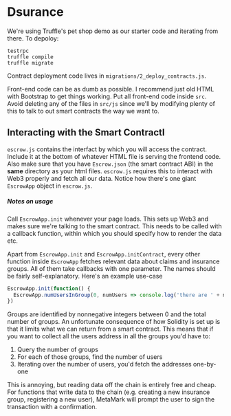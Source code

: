 # Dsurance

We're using Truffle's pet shop demo as our starter code and iterating from there.
To depoloy:

```
testrpc
truffle compile
truffle migrate
```

Contract deployment code lives in `migrations/2_deploy_contracts.js`.

Front-end code can be as dumb as possible. I recommend just old HTML with Bootstrap to get things working.
Put all front-end code inside `src`. Avoid deleting any of the files in `src/js` since we'll by modifying plenty of
this to talk to out smart contracts the way we want to.


## Interacting with the Smart ContractI

`escrow.js` contains the interfact by which you will access the contract. Include it at the bottom of whatever
HTML file is serving the frontend code. Also make sure that you have `Escrow.json` (the smart contract ABI) 
in the **same** directory as your html files. `escrow.js` requires this to interact with Web3 properly and fetch
all our data. Notice how there's one giant `EscrowApp` object in `escrow.js`.

##### Notes on usage

Call `EscrowApp.init` whenever your page loads. This sets up Web3 and makes sure we're talking to the smart contract.
This needs to be called with a callback function, within which you should specify how to render the data etc.

Apart from `EscrowApp.init` and `EscrowApp.initContract`, every other function inside `EscrowApp` fetches relevant
data about claims and insurance groups. All of them take callbacks with one parameter. The names should be fairly
self-explanatory. Here's an example use-case


```javascript
EscrowApp.init(function() {
  EscrowApp.numUsersInGroup(0, numUsers => console.log('there are ' + numUsers + ' in group 0'));
})
```

Groups are identified by nonnegative integers between 0 and the total number of groups. An unfortunate consequence
of how Solidity is set up is that it limits what we can return from a smart contract. This means that if you want to
collect all the users address in all the groups you'd have to:

1. Query the number of groups
2. For each of those groups, find the number of users
3. Iterating over the number of users, you'd fetch the addresses one-by-one

This is annoying, but reading data off the chain is entirely free and cheap. For functions that write data to 
the chain (e.g. creating a new insurance group, registering a new user), MetaMark will prompt the user to sign
the transaction with a confirmation.
